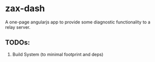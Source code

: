 # zax-dash

A one-page angularjs app to provide some diagnostic functionality to a relay server.

## TODOs:
1. Build System (to minimal footprint and deps)
